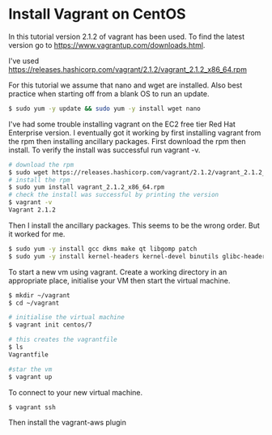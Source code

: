 # Install Vagrant on CentOS

In this tutorial version 2.1.2 of vagrant has been used. To find the latest version go to https://www.vagrantup.com/downloads.html.

I've used https://releases.hashicorp.com/vagrant/2.1.2/vagrant_2.1.2_x86_64.rpm

For this tutorial we assume that nano and wget are installed. Also best practice when starting off from a blank OS to run an update. 

```bash
$ sudo yum -y update && sudo yum -y install wget nano
```

I've had some trouble installing vagrant on the EC2 free tier Red Hat Enterprise version. I eventually got it working by first installing vagrant from the rpm then installing ancillary packages. First download the rpm then install. To verify the install was successful run vagrant -v. 

```bash
# download the rpm
$ sudo wget https://releases.hashicorp.com/vagrant/2.1.2/vagrant_2.1.2_x86_64.rpm
# install the rpm
$ sudo yum install vagrant_2.1.2_x86_64.rpm
# check the install was successful by printing the version
$ vagrant -v
Vagrant 2.1.2
```

Then I install the ancillary packages. This seems to be the wrong order. But it worked for me.

```bash
$ sudo yum -y install gcc dkms make qt libgomp patch
$ sudo yum -y install kernel-headers kernel-devel binutils glibc-headers glibc-devel font-forge
```

To start a new vm using vagrant. Create a working directory in an appropriate place, initialise your VM then start the virtual machine. 

```bash
$ mkdir ~/vagrant
$ cd ~/vagrant

# initialise the virtual machine
$ vagrant init centos/7

# this creates the vagrantfile
$ ls
Vagrantfile

#star the vm
$ vagrant up
```

To connect to your new virtual machine. 

```bash
$ vagrant ssh
```



Then install the vagrant-aws plugin